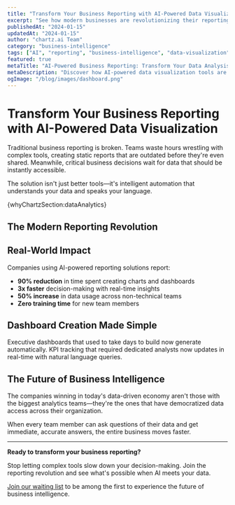 ```yaml
---
title: "Transform Your Business Reporting with AI-Powered Data Visualization"
excerpt: "See how modern businesses are revolutionizing their reporting workflows with intelligent chart generation and automated insights."
publishedAt: "2024-01-15"
updatedAt: "2024-01-15"
author: "chartz.ai Team"
category: "business-intelligence"
tags: ["AI", "reporting", "business-intelligence", "data-visualization"]
featured: true
metaTitle: "AI-Powered Business Reporting: Transform Your Data Analysis | chartz.ai"
metaDescription: "Discover how AI-powered data visualization tools are revolutionizing business reporting. Create professional charts and dashboards in seconds, not hours."
ogImage: "/blog/images/dashboard.png"
---
```


# Transform Your Business Reporting with AI-Powered Data Visualization

Traditional business reporting is broken. Teams waste hours wrestling with complex tools, creating static reports that are outdated before they're even shared. Meanwhile, critical business decisions wait for data that should be instantly accessible.

The solution isn't just better tools—it's intelligent automation that understands your data and speaks your language.

{whyChartzSection:dataAnalytics}

## The Modern Reporting Revolution

## Real-World Impact

Companies using AI-powered reporting solutions report:

- **90% reduction** in time spent creating charts and dashboards
- **3x faster** decision-making with real-time insights
- **50% increase** in data usage across non-technical teams
- **Zero training time** for new team members

## Dashboard Creation Made Simple

Executive dashboards that used to take days to build now generate automatically. KPI tracking that required dedicated analysts now updates in real-time with natural language queries.

## The Future of Business Intelligence

The companies winning in today's data-driven economy aren't those with the biggest analytics teams—they're the ones that have democratized data access across their organization.

When every team member can ask questions of their data and get immediate, accurate answers, the entire business moves faster.

---

**Ready to transform your business reporting?**

Stop letting complex tools slow down your decision-making. Join the reporting revolution and see what's possible when AI meets your data.

[Join our waiting list](https://docs.google.com/forms/d/e/1FAIpQLSeEwhkaizkqAtdbbyV39yke7BV0kFOT1uaqpCodb61oDt-hpA/viewform?pli=1) to be among the first to experience the future of business intelligence.